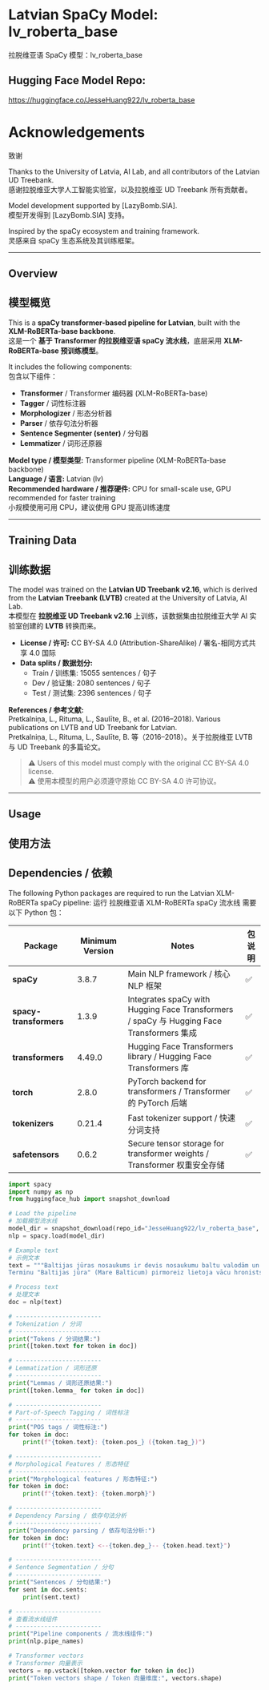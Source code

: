 # Latvian SpaCy Model: lv_roberta_base
拉脱维亚语 SpaCy 模型：lv_roberta_base

## Hugging Face Model Repo:
https://huggingface.co/JesseHuang922/lv_roberta_base

# Acknowledgements
致谢

Thanks to the University of Latvia, AI Lab, and all contributors of the Latvian UD Treebank.  
感谢拉脱维亚大学人工智能实验室，以及拉脱维亚 UD Treebank 所有贡献者。

Model development supported by [LazyBomb.SIA].  
模型开发得到 [LazyBomb.SIA] 支持。

Inspired by the spaCy ecosystem and training framework.  
灵感来自 spaCy 生态系统及其训练框架。

---

## Overview
## 模型概览

This is a **spaCy transformer-based pipeline for Latvian**, built with the **XLM-RoBERTa-base backbone**.  
这是一个 **基于 Transformer 的拉脱维亚语 spaCy 流水线**，底层采用 **XLM-RoBERTa-base 预训练模型**。

It includes the following components:  
包含以下组件：

- **Transformer** / Transformer 编码器 (XLM-RoBERTa-base)
- **Tagger** / 词性标注器
- **Morphologizer** / 形态分析器
- **Parser** / 依存句法分析器
- **Sentence Segmenter (senter)** / 分句器
- **Lemmatizer** / 词形还原器

**Model type / 模型类型:** Transformer pipeline (XLM-RoBERTa-base backbone)  
**Language / 语言:** Latvian (lv)  
**Recommended hardware / 推荐硬件:** CPU for small-scale use, GPU recommended for faster training  
小规模使用可用 CPU，建议使用 GPU 提高训练速度  

---

## Training Data
## 训练数据

The model was trained on the **Latvian UD Treebank v2.16**, which is derived from the **Latvian Treebank (LVTB)** created at the University of Latvia, AI Lab.  
本模型在 **拉脱维亚 UD Treebank v2.16** 上训练，该数据集由拉脱维亚大学 AI 实验室创建的 **LVTB** 转换而来。

- **License / 许可:** CC BY-SA 4.0 (Attribution-ShareAlike) / 署名-相同方式共享 4.0 国际  
- **Data splits / 数据划分:**  
  - Train / 训练集: 15055 sentences / 句子  
  - Dev / 验证集: 2080 sentences / 句子  
  - Test / 测试集: 2396 sentences / 句子  

**References / 参考文献:**  
Pretkalniņa, L., Rituma, L., Saulīte, B., et al. (2016–2018). Various publications on LVTB and UD Treebank for Latvian.  
Pretkalniņa, L., Rituma, L., Saulīte, B. 等（2016–2018）。关于拉脱维亚 LVTB 与 UD Treebank 的多篇论文。

> ⚠️ Users of this model must comply with the original CC BY-SA 4.0 license.  
> ⚠️ 使用本模型的用户必须遵守原始 CC BY-SA 4.0 许可协议。

---

## Usage
## 使用方法

## Dependencies / 依赖

The following Python packages are required to run the Latvian XLM-RoBERTa spaCy pipeline:
运行 拉脱维亚语 XLM-RoBERTa spaCy 流水线 需要以下 Python 包：

| Package                | Minimum Version | Notes                                                                                  | 包说明 |
| ---------------------- | --------------- | -------------------------------------------------------------------------------------- | --- |
| **spaCy**              | 3.8.7           | Main NLP framework / 核心 NLP 框架                                                         | ✅   |
| **spacy-transformers** | 1.3.9           | Integrates spaCy with Hugging Face Transformers / spaCy 与 Hugging Face Transformers 集成 | ✅   |
| **transformers**       | 4.49.0          | Hugging Face Transformers library / Hugging Face Transformers 库                        | ✅   |
| **torch**              | 2.8.0           | PyTorch backend for transformers / Transformer 的 PyTorch 后端                            | ✅   |
| **tokenizers**         | 0.21.4          | Fast tokenizer support / 快速分词支持                                                        | ✅   |
| **safetensors**        | 0.6.2           | Secure tensor storage for transformer weights / Transformer 权重安全存储                     | ✅   |


```python
import spacy
import numpy as np
from huggingface_hub import snapshot_download

# Load the pipeline
# 加载模型流水线
model_dir = snapshot_download(repo_id="JesseHuang922/lv_roberta_base", repo_type="model")
nlp = spacy.load(model_dir)

# Example text
# 示例文本
text = """Baltijas jūras nosaukums ir devis nosaukumu baltu valodām un Baltijas valstīm.
Terminu "Baltijas jūra" (Mare Balticum) pirmoreiz lietoja vācu hronists Brēmenes Ādams 11. gadsimtā."""

# Process text
# 处理文本
doc = nlp(text)

# ------------------------
# Tokenization / 分词
# ------------------------
print("Tokens / 分词结果:")
print([token.text for token in doc])

# ------------------------
# Lemmatization / 词形还原
# ------------------------
print("Lemmas / 词形还原结果:")
print([token.lemma_ for token in doc])

# ------------------------
# Part-of-Speech Tagging / 词性标注
# ------------------------
print("POS tags / 词性标注:")
for token in doc:
    print(f"{token.text}: {token.pos_} ({token.tag_})")

# ------------------------
# Morphological Features / 形态特征
# ------------------------
print("Morphological features / 形态特征:")
for token in doc:
    print(f"{token.text}: {token.morph}")

# ------------------------
# Dependency Parsing / 依存句法分析
# ------------------------
print("Dependency parsing / 依存句法分析:")
for token in doc:
    print(f"{token.text} <--{token.dep_}-- {token.head.text}")

# ------------------------
# Sentence Segmentation / 分句
# ------------------------
print("Sentences / 分句结果:")
for sent in doc.sents:
    print(sent.text)

# ------------------------
# 查看流水线组件
# ------------------------
print("Pipeline components / 流水线组件:")
print(nlp.pipe_names)

# Transformer vectors
# Transformer 向量表示
vectors = np.vstack([token.vector for token in doc])
print("Token vectors shape / Token 向量维度:", vectors.shape)
